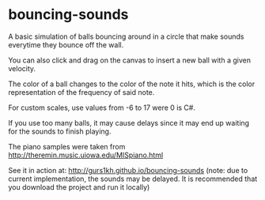 # bouncing-sounds

A basic simulation of balls bouncing around in a circle that make sounds everytime they bounce off the wall.

You can also click and drag on the canvas to insert a new ball with a given velocity.

The color of a ball changes to the color of the note it hits, which is the color representation of the frequency of said note.

For custom scales, use values from -6 to 17 were 0 is C#.

If you use too many balls, it may cause delays since it may end up waiting for the sounds to finish playing.

The piano samples were taken from http://theremin.music.uiowa.edu/MISpiano.html

See it in action at: http://gurs1kh.github.io/bouncing-sounds (note: due to current implementation, the sounds may be delayed. It is recommended that you download the project and run it locally)
